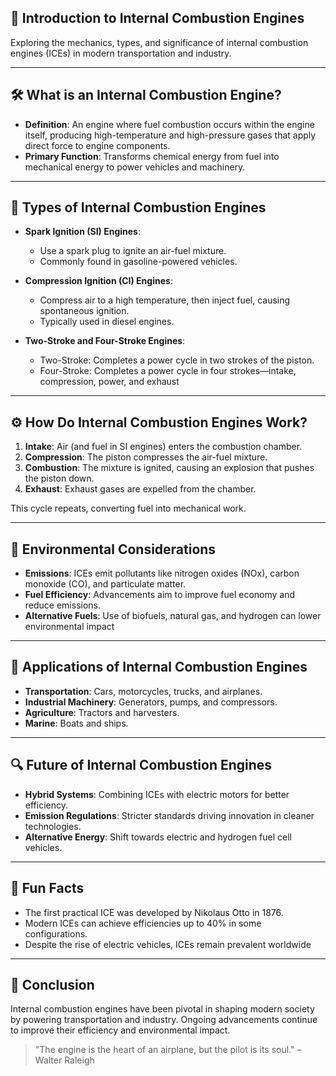  

## 🔧 Introduction to Internal Combustion Engines

Exploring the mechanics, types, and significance of internal combustion engines (ICEs) in modern transportation and industry.

---

## 🛠️ What is an Internal Combustion Engine?

* **Definition**: An engine where fuel combustion occurs within the engine itself, producing high-temperature and high-pressure gases that apply direct force to engine components.&#x20;
* **Primary Function**: Transforms chemical energy from fuel into mechanical energy to power vehicles and machinery. 

---

## 🔄 Types of Internal Combustion Engines

* **Spark Ignition (SI) Engines**:

  * Use a spark plug to ignite an air-fuel mixture.
  * Commonly found in gasoline-powered vehicles.
* **Compression Ignition (CI) Engines**:

  * Compress air to a high temperature, then inject fuel, causing spontaneous ignition.
  * Typically used in diesel engines.
* **Two-Stroke and Four-Stroke Engines**:

  * Two-Stroke: Completes a power cycle in two strokes of the piston.
  * Four-Stroke: Completes a power cycle in four strokes—intake, compression, power, and exhaust 

---

## ⚙️ How Do Internal Combustion Engines Work?

1. **Intake**: Air (and fuel in SI engines) enters the combustion chamber.
2. **Compression**: The piston compresses the air-fuel mixture.
3. **Combustion**: The mixture is ignited, causing an explosion that pushes the piston down.
4. **Exhaust**: Exhaust gases are expelled from the chamber. 

This cycle repeats, converting fuel into mechanical work.  

---

## 🌿 Environmental Considerations

* **Emissions**: ICEs emit pollutants like nitrogen oxides (NOx), carbon monoxide (CO), and particulate matter.
* **Fuel Efficiency**: Advancements aim to improve fuel economy and reduce emissions.
* **Alternative Fuels**: Use of biofuels, natural gas, and hydrogen can lower environmental impact 

---

## 🚗 Applications of Internal Combustion Engines

* **Transportation**: Cars, motorcycles, trucks, and airplanes.
* **Industrial Machinery**: Generators, pumps, and compressors.
* **Agriculture**: Tractors and harvesters.
* **Marine**: Boats and ships. 

---

## 🔍 Future of Internal Combustion Engines

* **Hybrid Systems**: Combining ICEs with electric motors for better efficiency.
* **Emission Regulations**: Stricter standards driving innovation in cleaner technologies.
* **Alternative Energy**: Shift towards electric and hydrogen fuel cell vehicles. 

---

## 🧠 Fun Facts

* The first practical ICE was developed by Nikolaus Otto in 1876.
* Modern ICEs can achieve efficiencies up to 40% in some configurations.
* Despite the rise of electric vehicles, ICEs remain prevalent worldwide 

---

## 🏁 Conclusion

Internal combustion engines have been pivotal in shaping modern society by powering transportation and industry. Ongoing advancements continue to improve their efficiency and environmental impact.

> "The engine is the heart of an airplane, but the pilot is its soul." – Walter Raleigh

 

 
